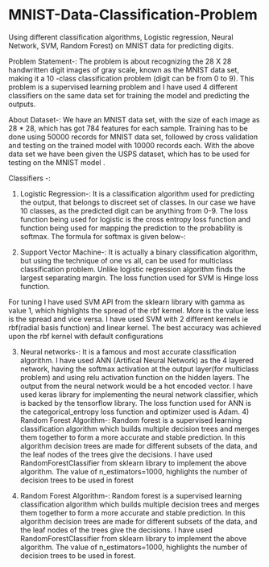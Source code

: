 # MNIST-Data-Classification-Problem
Using different classification algorithms, Logistic regression, Neural Network, SVM, Random Forest) on MNIST data for predicting digits.

Problem Statement-:
The problem is about recognizing the 28 X 28 handwritten digit images of gray scale, known as the MNIST data set, making it a 10 -class classification problem (digit can be from 0 to 9). This problem is a supervised learning problem and I have used 4 different classifiers on the same data set for training the model and predicting the outputs. 
 
About Dataset-: 
We have an MNIST data set, with the size of each image as 28 * 28, which has got 784 features for each sample. Training has to be done using 50000 records for MNIST data set, followed by cross validation and testing on the trained model with 10000 records each. With the above data set we have been given the USPS dataset, which has to be used for testing on the MNIST model . 
 
Classifiers -: 

1) Logistic Regression-: 
It is a classification algorithm used for predicting the output, that belongs to discreet set of classes. In our case we have 10 classes, as the predicted digit can be anything from 0-9. The loss function being used for logistic is the cross entropy loss function and function being used for mapping the prediction to the probability is softmax. The formula for softmax is given below-: 
 

2) Support Vector Machine-: 
It is actually a binary classification algorithm, but using the technique of one vs all, can be used for multiclass classification problem. Unlike 
logistic regression algorithm finds the largest separating margin. The loss function used for SVM is Hinge loss function. 
 
For tuning I have used SVM API from the sklearn library with gamma as  value 1, which highlights the spread of the rbf kernel. More is the value less is the spread and vice versa. I have used SVM with 2 different kernels ie rbf(radial basis function) and linear kernel. The best accuracy was achieved upon the rbf kernel with default configurations  
 
3)  Neural networks-:
It is a famous and most accurate classification algorithm. I have used  ANN (Artifical Neural Network) as the 4 layered network, having the softmax activation at the output layer(for multiclass problem) and using relu activation function on the hidden layers. The output from the neural network would be a hot encoded vector. 
I have used keras library for implementing the neural network classifier, which is backed by the tensorflow library. The loss function used for ANN is the categorical_entropy loss function and optimizer used is Adam. 4) Random Forest Algorithm-: Random forest is a supervised learning classification algorithm which builds multiple decision trees  and merges them together to form a more accurate and stable prediction. In this algorithm decision trees are made for different subsets of the data, and the leaf nodes of the trees give the decisions. 
I have used RandomForestClassifier from sklearn library to implement the above algorithm. The value of n_estimators=1000, highlights the number of decision trees to be used in forest

4) Random Forest Algorithm-: 
Random forest is a supervised learning classification algorithm which builds multiple decision trees  and merges them together to form a more accurate and stable prediction. In this algorithm decision trees are made for different subsets of the data, and the leaf nodes of the trees give the decisions. 
I have used RandomForestClassifier from sklearn library to implement the above algorithm. The value of n_estimators=1000, highlights the number of decision trees to be used in forest. 
